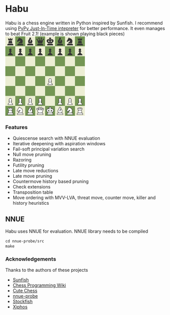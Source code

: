 # Habu
Habu is a chess engine written in Python inspired by Sunfish. I recommend using [PyPy Just-In-Time intepreter](https://pypy.org/) for better performance.
It even manages to beat Fruit 2.1! (example is shown playing black pieces)
<img src="fruit.gif" width="250"/>
### Features

- Quiescense search with NNUE evaluation
- Iterative deepening with aspiration windows
- Fail-soft principal variation search
- Null move pruning
- Razoring
- Futility pruning
- Late move reductions
- Late move pruning
- Countermove history based pruning
- Check extensions
- Transposition table
- Move ordering with MVV-LVA, threat move, counter move, killer and history heuristics

## NNUE
Habu uses NNUE for evaluation. NNUE library needs to be compiled
```
cd nnue-probe/src
make
```

### Acknowledgements

Thanks to the authors of these projects

* [Sunfish](https://github.com/thomasahle/sunfish)
* [Chess Programming Wiki](https://www.chessprogramming.org/)
* [Cute Chess](https://github.com/cutechess/cutechess)
* [nnue-probe](https://github.com/dshawul/nnue-probe)
* [Stockfish](https://github.com/official-stockfish/Stockfish/)
* [Xiphos](https://github.com/milostatarevic/xiphos)
